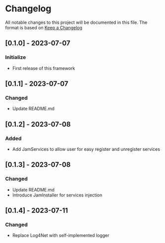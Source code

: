 # Changelog
All notable changes to this project will be documented in this file.
The format is based on [Keep a Changelog](https://keepachangelog.com/en/1.0.0/)

## [0.1.0] - 2023-07-07
### Initialize
- First release of this framework

## [0.1.1] - 2023-07-07
### Changed
- Update README.md

## [0.1.2] - 2023-07-08
### Added
- Add JamServices to allow user for easy register and unregister services

## [0.1.3] - 2023-07-08
### Changed
- Update README.md
- Introduce JamInstaller for services injection

## [0.1.4] - 2023-07-11
### Changed
- Replace Log4Net with self-implemented logger